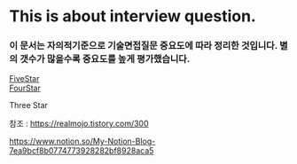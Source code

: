 # This is about interview question.

### 이 문서는 자의적기준으로 기술면접질문 중요도에 따라 정리한 것입니다. 별의 갯수가 많을수록 중요도를 높게 평가했습니다.

[FiveStar](https://github.com/BrightJun96/Interview/blob/master/Star/FiveStar.md)  
[FourStar](https://github.com/BrightJun96/Interview/blob/master/Star/FourStar.md)

Three Star

참조 : https://realmojo.tistory.com/300

https://www.notion.so/My-Notion-Blog-7ea9bcf8b0774773928282bf8928aca5
